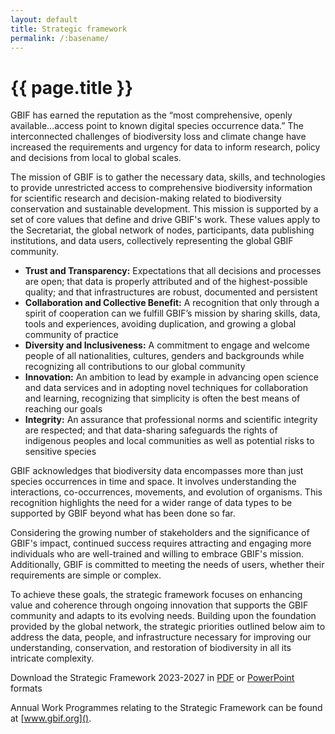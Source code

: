 ```yaml
---
layout: default
title: Strategic framework
permalink: /:basename/
---
```


# {{ page.title }}

GBIF has earned the reputation as the “most comprehensive, openly available…access point to known digital species occurrence data.” The interconnected challenges of biodiversity loss and climate change have increased the requirements and urgency for data to inform research, policy and decisions from local to global scales. 

The mission of GBIF is to gather the necessary data, skills, and technologies to provide unrestricted access to comprehensive biodiversity information for scientific research and decision-making related to biodiversity conservation and sustainable development. This mission is supported by a set of core values that define and drive GBIF's work. These values apply to the Secretariat, the global network of nodes, participants, data publishing institutions, and data users, collectively representing the global GBIF community.

<ul>
    <li class="mb-2"><b>Trust and Transparency:</b> Expectations that all decisions and processes are open; that data is properly attributed and of the highest-possible quality; and that infrastructures are robust, documented and persistent</li>
    <li class="mb-2"><b>Collaboration and Collective Benefit:</b> A recognition that only through a spirit of cooperation can we fulfill GBIF’s mission by sharing skills, data, tools and experiences, avoiding duplication, and growing a global community of practice</li>
    <li class="mb-2"><b>Diversity and Inclusiveness:</b> A commitment to engage and welcome people of all nationalities, cultures, genders and backgrounds while recognizing all contributions to our global community</li>
    <li class="mb-2"><b>Innovation:</b> An ambition to lead by example in advancing open science and data services and in adopting novel techniques for collaboration and learning, recognizing that simplicity is often the best means of reaching our goals</li>
    <li class="mb-2"><b>Integrity:</b> An assurance that professional norms and scientific integrity are respected; and that data-sharing safeguards the rights of indigenous peoples and local communities as well as potential risks to sensitive species</li>
</ul>

GBIF acknowledges that biodiversity data encompasses more than just species occurrences in time and space. It involves understanding the interactions, co-occurrences, movements, and evolution of organisms. This recognition highlights the need for a wider range of data types to be supported by GBIF beyond what has been done so far.

Considering the growing number of stakeholders and the significance of GBIF's impact, continued success requires attracting and engaging more individuals who are well-trained and willing to embrace GBIF's mission. Additionally, GBIF is committed to meeting the needs of users, whether their requirements are simple or complex.

To achieve these goals, the strategic framework focuses on enhancing value and coherence through ongoing innovation that supports the GBIF community and adapts to its evolving needs. Building upon the foundation provided by the global network, the strategic priorities outlined below aim to address the data, people, and infrastructure necessary for improving our understanding, conservation, and restoration of biodiversity in all its intricate complexity.

Download the Strategic Framework 2023-2027 in [PDF](https://assets.ctfassets.net/uo17ejk9rkwj/4syMySXpjvR7ZABffjJx2g/d6c0e77cc72d7e3429f3c248ec50eef2/gbif-strategic-framework-23-27.pdf) or [PowerPoint](https://assets.ctfassets.net/uo17ejk9rkwj/5ZNmVKdtBNnpCIfJVQOzGU/2107c35451c9ba8f1620d1dc29b5fe3d/strategic-framework-gbif.pptx) formats

Annual Work Programmes relating to the Strategic Framework can be found at [www.gbif.org](). 
